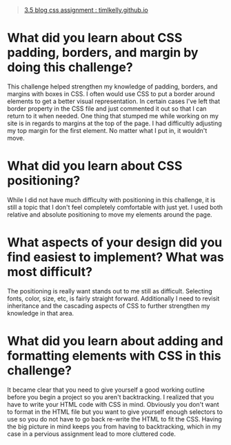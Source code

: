 > [3.5 blog css assignment : timlkelly.github.io](http://timlkelly.github.io/)


# What did you learn about CSS padding, borders, and margin by doing this challenge?

This challenge helped strengthen my knowledge of padding, borders, and margins with boxes in CSS.  I often would use CSS to put a border around elements to get a better visual representation. In certain cases I've left that border property in the CSS file and just commented it out so that I can return to it when needed.  One thing that stumped me while working on my site is in regards to margins at the top of the page.  I had difficultly adjusting my top margin for the first element.  No matter what I put in, it wouldn't move.

# What did you learn about CSS positioning?

While I did not have much difficulty with positioning in this challenge, it is still a topic that I don't feel completely comfortable with just yet.  I used both relative and absolute positioning to move my elements around the page.

# What aspects of your design did you find easiest to implement? What was most difficult?

The positioning is really want stands out to me still as difficult.  Selecting fonts, color, size, etc, is fairly straight forward.  Additionally I need to revisit inheritance and the cascading aspects of CSS to further strengthen my knowledge in that area.  

# What did you learn about adding and formatting elements with CSS in this challenge?

It became clear that you need to give yourself a good working outline before you begin a project so you aren't backtracking.  I realized that you have to write your HTML code with CSS in mind.  Obviously you don't want to format in the HTML file but you want to give yourself enough selectors to use so you do not have to go back re-write the HTML to fit the CSS. Having the big picture in mind keeps you from having to backtracking, which in my case in a pervious assignment lead to more cluttered code.